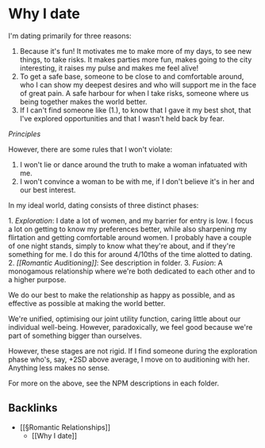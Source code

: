 # Why I date
I'm dating primarily for three reasons:

1. Because it's fun! It motivates me to make more of my days, to see new things, to take risks. It makes parties more fun, makes going to the city interesting, it raises my pulse and makes me feel alive!
2. To get a safe base, someone to be close to and comfortable around, who I can show my deepest desires and who will support me in the face of great pain. A safe harbour for when I take risks, someone where us being together makes the world better.
3. If I can't find someone like (1.), to know that I gave it my best shot, that I've explored opportunities and that I wasn't held back by fear.

*Principles*

However, there are some rules that I won't violate:

1. I won't lie or dance around the truth to make a woman infatuated with me.
2. I won't convince a woman to be with me, if I don't believe it's in her and our best interest.

In my ideal world, dating consists of three distinct phases:

1. *Exploration*: I date a lot of women, and my barrier for entry is low. I focus a lot on getting to know my preferences better, while also sharpening my flirtation and getting comfortable around women. I probably have a couple of one night stands, simply to know what they're about, and if they're something for me. I do this for around 4/10ths of the time alotted to dating.
2. *[[Romantic Auditioning]]*: See description in folder.
3. *Fusion*: A monogamous relationship where we're both dedicated to each other and to a higher purpose. 

We do our best to make the relationship as happy as possible, and as effective as possible at making the world better. 

We're unified, optimising our joint utility function, caring little about our individual well-being. However, paradoxically, we feel good because we're part of something bigger than ourselves.

However, these stages are not rigid. If I find someone during the exploration phase who's, say, +2SD above average, I move on to auditioning with her. Anything less makes no sense.

For more on the above, see the NPM descriptions in each folder.

## Backlinks
* [[§Romantic Relationships]]
	* [[Why I date]]

<!-- #Life -->

<!-- {BearID:8B7B1FFB-A719-41DB-91EA-9F36CDBAF0B2-15756-0000130496CEB42B} -->
